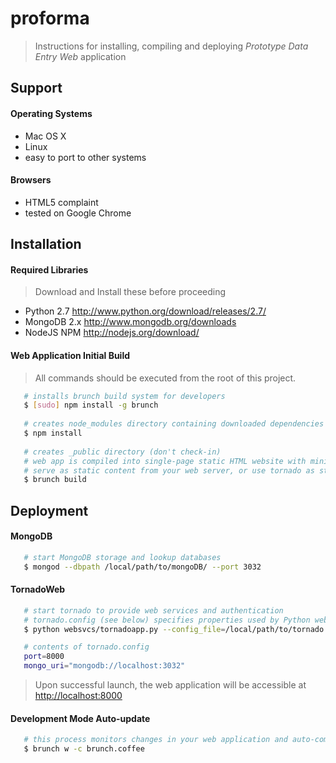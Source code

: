 proforma
========
> Instructions for installing, compiling and deploying *Prototype Data Entry Web* application

## Support

#### Operating Systems
* Mac OS X
* Linux
* easy to port to other systems

#### Browsers
* HTML5 complaint
* tested on Google Chrome

## Installation

#### Required Libraries
> Download and Install these before proceeding

* Python 2.7 http://www.python.org/download/releases/2.7/
* MongoDB 2.x http://www.mongodb.org/downloads
* NodeJS NPM http://nodejs.org/download/

#### Web Application Initial Build
> All commands should be executed from the root of this project.  

```bash
   # installs brunch build system for developers
   $ [sudo] npm install -g brunch
   
   # creates node_modules directory containing downloaded dependencies (don't check-in)
   $ npm install
  
   # creates _public directory (don't check-in)
   # web app is compiled into single-page static HTML website with minified JavaScript
   # serve as static content from your web server, or use tornado as static content handler 
   $ brunch build
```

## Deployment

#### MongoDB
```bash
   # start MongoDB storage and lookup databases
   $ mongod --dbpath /local/path/to/mongoDB/ --port 3032
```

#### TornadoWeb
```bash
   # start tornado to provide web services and authentication
   # tornado.config (see below) specifies properties used by Python web services
   $ python websvcs/tornadoapp.py --config_file=/local/path/to/tornado.config

   # contents of tornado.config
   port=8000
   mongo_uri="mongodb://localhost:3032"
```
> Upon successful launch, the web application will be accessible at [http://localhost:8000](http://localhost:8000)

#### Development Mode Auto-update 
```bash
   # this process monitors changes in your web application and auto-compiles into _public
   $ brunch w -c brunch.coffee
```
